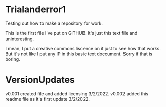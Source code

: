 # Trialanderror1
Testing out how to make a repository for work.

This is the first file I've put on GITHUB.  It's just this text file and uninteresting.

I mean, I put a creative commons liscence on it just to see how that works.  But it's
not like I put any IP in this basic text doccument.  Sorry if that is boring.

# VersionUpdates
v0.001 created file and added licensing 3/2/2022.
v0.002 added this readme file as it's first update 3/2/2022.

